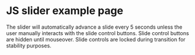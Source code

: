 # JS slider example page

The slider will automatically advance a slide every 5 seconds unless the user manually interacts with the slide control buttons. Slide control buttons are hidden until mouseover. Slide controls are locked during transition for stability purposes.